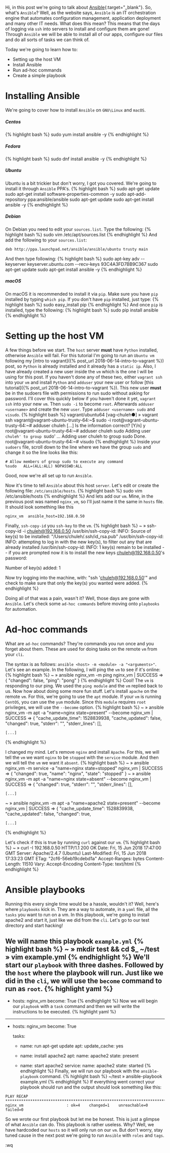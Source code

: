 Hi, in this post we're going to talk about [Ansible](https://www.ansible.com/){:target="_blank"}. So, what's `Ansible`?
Well, as the website says, `Ansible` is an IT orchestration engine that automates configuration management, application
deployment and many other IT needs. What does this mean? This means that the days of logging via `ssh` into servers to
install and configure them are gone! Through `Ansible` we will be able to install all of our apps, configure our files
 and do all sorts of tasks we can think of.
<!--more-->

Today we're going to learn how to:
- Setting up the host VM
- Install Ansible
- Run ad-hoc commands
- Create a simple playbook

Installing Ansible
==================
We're going to cover how to install `Ansible` on `GNU\Linux` and `macOS`.
##### Centos
{% highlight bash %}
sudo yum install ansible -y
{% endhighlight %}
##### Fedora
{% highlight bash %}
sudo dnf install ansible -y
{% endhighlight %}
##### Ubuntu
Ubuntu is a bit trickier but don't worry, I got you covered. We're going to install it through `Ansible` PPA's.
{% highlight bash %}
sudo apt-get update
sudo apt-get install software-properties-common -y
sudo apt-add-repository ppa:ansible/ansible
sudo apt-get update
sudo apt-get install ansible -y
{% endhighlight %}
##### Debian
On Debian you need to edit your `sources.list`. Type the following:
{% highlight bash %}
sudo vim /etc/apt/sources.list
{% endhighlight %}
And add the following to your `sources.list`:
```
deb http://ppa.launchpad.net/ansible/ansible/ubuntu trusty main
```
And then type following:
{% highlight bash %}
sudo apt-key adv --keyserver keyserver.ubuntu.com --recv-keys 93C4A3FD7BB9C367
sudo apt-get update
sudo apt-get install ansible -y
{% endhighlight %}
##### macOS
On macOS it is recommended to install it via `pip`. Make sure you have `pip` installed by typing `which pip`. If you don't have `pip` installed, just type:
{% highlight bash %}
sudo easy_install pip
{% endhighlight %}
And once `pip` is installed, type the following:
{% highlight bash %}
sudo pip install ansible
{% endhighlight %}

Setting up the host VM
======================
A few things before we start. The `host` server __must__ have `Python` installed, otherwise `Ansible` will fail. For
this tutorial I'm going to run an `Ubuntu vm` following my [intro to vagrant]({% post_url 2018-06-14-intro-to-vagrant %})
post, so `Python` is already installed and it already has a `static ip`. Also, I have already created a new user inside the `vm`
which is the one I will be using for this post. If you haven't done any of these two, either `vagrant ssh` into your `vm` and install `Python`
and `adduser` your new user or follow [this tutorial]({% post_url 2018-06-14-intro-to-vagrant %}). This new user __must__ be in the sudoers file with permissions to run sudo without asking for password. I'll cover this quickly below if you haven't done it yet, `vagrant ssh` into your new `vm`. Then `sudo -i` to become `root`. Afterwards `adduser <username>` and create the new `user`. Type `adduser <username> sudo` and `visudo`.
{% highlight bash %}
vagrant/ubuntu64 [vag-chuleh●] » vagrant ssh
vagrant@vagrant-ubuntu-trusty-64:~$ sudo -i
root@vagrant-ubuntu-trusty-64:~# adduser chuleh
[...]
Is the information correct? [Y/n] y
root@vagrant-ubuntu-trusty-64:~# adduser chuleh sudo
Adding user `chuleh' to group `sudo' ...
Adding user chuleh to group sudo
Done.
root@vagrant-ubuntu-trusty-64:~# visudo
{% endhighlight %}
Inside your `sudoers` file, scroll down to the line where we have the group `sudo` and change it so the line looks like this:
```
# Allow members of group sudo to execute any command
%sudo   ALL=(ALL:ALL) NOPASSWD:ALL
```
Good, now we're all set up to run `Ansible`.

Now it's time to tell `Ansible` about this host `server`.
 Let's edit or create the following file: `/etc/ansible/hosts`.
 {% highlight bash %}
 sudo vim /etc/ansible/hosts
 {% endhighlight %}
 And lets add our `vm`. Mine, in the previous post was named `nginx_vm`, so I'll just name it the same in `hosts` file.
 It should look something like this
 ```
 nginx_vm  ansible_host=192.168.0.50
 ```
Finally, `ssh-copy-id` you `ssh-key` to the `vm`.
{% highlight bash %}
~ » ssh-copy-id -i chuleh@192.168.0.50
/usr/bin/ssh-copy-id: INFO: Source of key(s) to be installed: "/Users/chuleh/.ssh/id_rsa.pub"
/usr/bin/ssh-copy-id: INFO: attempting to log in with the new key(s), to filter out any that are already installed
/usr/bin/ssh-copy-id: INFO: 1 key(s) remain to be installed -- if you are prompted now it is to install the new keys
chuleh@192.168.0.50's password:

Number of key(s) added:        1

Now try logging into the machine, with:   "ssh 'chuleh@192.168.0.50'"
and check to make sure that only the key(s) you wanted were added.
{% endhighlight %}

Doing all of that was a pain, wasn't it? Well, those days are gone with `Ansible`. Let's check some `ad-hoc commands` before moving onto `playbooks` for automation.

Ad-hoc commands
===============
What are `ad-hoc` commands? They're commands you run once and you forget about them. These are used for doing tasks on the remote `vm` from your `cli`.

The syntax is as follows: `ansible <host> -m <module> -a "<arguments>"`.
Let's see an example. In the following, I will ping the `vm` to see if it's online:
{% highlight bash %}
~ » ansible nginx_vm -m ping
nginx_vm | SUCCESS => {
    "changed": false,
    "ping": "pong"
}
{% endhighlight %}
Cool! The `vm` is responding to our ping. We used the `ping module` and the `vm` replied back to us. Now how about doing some more fun stuff. Let's install `apache` on the remote `vm`. For this, we're going to use the `apt` module. If your `vm` is running `CentOS`, you can use the `yum` module.
Since this `module` requires `root` privileges, we will use the `--become` option.
{% highlight bash %}
~ » ansible nginx_vm -m apt -a "name=nginx state=present" --become
nginx_vm | SUCCESS => {
    "cache_update_time": 1528839938,
    "cache_updated": false,
    "changed": true,
    "stderr": "",
    "stderr_lines": [],

    [...]

{% endhighlight %}

I changed my mind. Let's remove `nginx` and install `Apache`. For this, we will tell the `vm` we want `nginx` to be `stopped` with the `service` module. And then we will tell the `vm` we want it `absent`.
{% highlight bash %}
~ » ansible nginx_vm -m service -a "name=nginx state=stopped"
nginx_vm | SUCCESS => {
    "changed": true,
    "name": "nginx",
    "state": "stopped"
}
~ » ansible nginx_vm -m apt -a "name=nginx state=absent" --become
nginx_vm | SUCCESS => {
    "changed": true,
    "stderr": "",
    "stderr_lines": [],

    [...]

~ » ansible nginx_vm -m apt -a "name=apache2 state=present" --become
nginx_vm | SUCCESS => {
    "cache_update_time": 1528839938,
    "cache_updated": false,
    "changed": true,

    [...]
   {% endhighlight %}

Let's check if this is true by running `curl` against our `vm`.
{% highlight bash %}
~ » curl -I 192.168.0.50
HTTP/1.1 200 OK
Date: Fri, 15 Jun 2018 17:47:00 GMT
Server: Apache/2.4.7 (Ubuntu)
Last-Modified: Fri, 15 Jun 2018 17:33:23 GMT
ETag: "2cf6-56eb19cdebd1a"
Accept-Ranges: bytes
Content-Length: 11510
Vary: Accept-Encoding
Content-Type: text/html
{% endhighlight %}

Ansible playbooks
=================
Running this every single time would be a hassle, wouldn't it? Well, here's where `playbooks` kick in. They are a way to automate, in a `yaml` file, all the `tasks` you want to run on a vm. In this playbook, we're going to install apache2 and start it, just like we did from the `cli`.
Let's go to our test directory and start hacking!

We will name this playbook `example.yml`
{% highlight bash %}
~ » mkdir test && cd $_
~/test » vim example.yml
{% endhighlight %}
We'll start our `playbook` with __three dashes__. Followed by the `host` where the playbook will run. Just like we did in the `cli`, we will use the `become` command to run as `root`.
{% highlight yaml %}
---
- hosts: nginx_vm
  become: True
  {% endhighlight %}
Now we will begin our `playbook` with a `task` command and then we will write the instructions to be executed.
{% highlight yaml %}
---
- hosts: nginx_vm
  become: True

  tasks:
    - name: run apt-get update
      apt:
        update_cache: yes

    - name: install apache2
      apt:
        name: apache2
        state: present

    - name: start apache2
      service:
        name: apache2
        state: started
        {% endhighlight %}
Finally, we will run our playbook with the `ansible-playbook` command.
{% highlight bash %}
~/test » ansible-playbook example.yml
{% endhighlight %}
If everything went correct your playbook should run and the output should look something like this:
```
PLAY RECAP *************************************************************************************************************************************************************************************************
nginx_vm                   : ok=4    changed=1    unreachable=0    failed=0
```


So we wrote our first playbook but let me be honest. This is just a glimpse of what `Ansible` can do. This playbook is rather useless. Why? Well, we have hardcoded our `hosts` so it will only run on our `vm`. But don't worry, stay tuned cause in the next post we're going to run `Ansible` with `roles` and `tags`.

:wq
